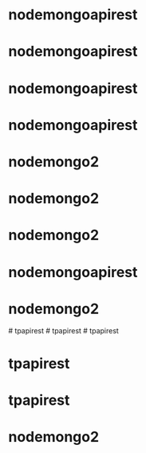 # nodemongoapirest
# nodemongoapirest
# nodemongoapirest
# nodemongoapirest
# nodemongo2
# nodemongo2
# nodemongo2
# nodemongoapirest
# nodemongo2
#   t p a p i r e s t  
 #   t p a p i r e s t  
 # tpapirest
# tpapirest
# tpapirest
# nodemongo2
